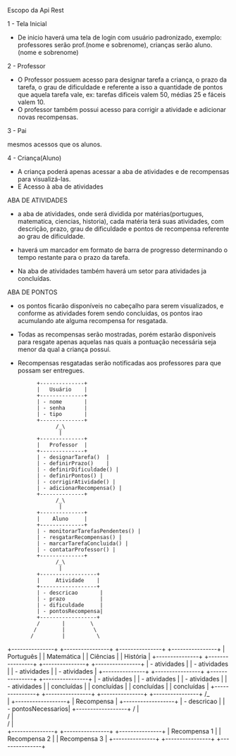 

Escopo da Api Rest

1 - Tela Inicial 

- De inicio haverá uma tela de login com usuário padronizado, exemplo: professores serão prof.(nome e sobrenome), crianças serão aluno.(nome e sobrenome)



2 - Professor

- O Professor possuem acesso para designar tarefa a criança, o prazo da tarefa, o grau de dificuldade e referente a isso a quantidade de pontos que aquela tarefa vale, ex: tarefas dificeis valem 50, médias 25 e fáceis valem 10. 
- O professor também possui acesso para corrigir a atividade e adicionar novas recompensas. 



3 - Pai

mesmos acessos que os alunos.

4 - Criança(Aluno)

- A criança poderá apenas acessar a aba de atividades e de recompensas para visualizá-las. 
- E Acesso à aba de atividades




ABA DE ATIVIDADES 

- a aba de atividades, onde será dividida por matérias(portugues, matematica, ciencias, historia), cada matéria terá suas atividades, com descrição, prazo, grau de dificuldade e pontos de recompensa referente ao grau de dificuldade.

- haverá um marcador em formato de barra de progresso determinando o tempo restante para o prazo da tarefa. 

- Na aba de atividades também haverá um setor para atividades ja concluídas.



ABA DE PONTOS

- os pontos ficarão disponíveis no cabeçalho para serem visualizados, e conforme as atividades forem sendo concluidas, os pontos irao acumulando ate alguma recompensa for resgatada.

- Todas as recompensas serão mostradas, porém estarão disponiveis para resgate apenas aquelas nas quais a pontuação necessária seja menor da qual a criança possuí. 

- Recompensas resgatadas serão notificadas aos professores para que possam ser entregues. 


            +--------------+
            |   Usuário    |
            +--------------+
            | - nome       |
            | - senha      |
            | - tipo       |
            +--------------+
                  /_\
                   |
            +--------------+
            |   Professor  |
            +--------------+
            | - designarTarefa()  |
            | - definirPrazo()    |
            | - definirDificuldade() |
            | - definirPontos() |
            | - corrigirAtividade() |
            | - adicionarRecompensa() |
            +--------------+
                  /_\
                   |
            +--------------+
            |    Aluno     |
            +--------------+
            | - monitorarTarefasPendentes() |
            | - resgatarRecompensas() |
            | - marcarTarefaConcluida() |
            | - contatarProfessor() |
            +--------------+
                  /_\
                   |
            +------------------+
            |     Atividade    |
            +------------------+
            | - descricao       |
            | - prazo           |
            | - dificuldade     |
            | - pontosRecompensa|
            +------------------+
            /       |        \
           /        |         \
          /         |          \
+---------------+ +----------------+ +---------------+ +----------------+
|  Português    | |   Matemática   | |   Ciências    | |    História    |
+---------------+ +----------------+ +---------------+ +----------------+
| - atividades  | | - atividades   | | - atividades  | | - atividades   |
+---------------+ +----------------+ +---------------+ +----------------+
| - atividades  | | - atividades   | | - atividades  | | - atividades   |
|  concluídas   | |  concluídas    | |  concluídas   | |  concluídas    |
+---------------+ +----------------+ +---------------+ +----------------+
            /_\
             |
    +------------------+
    |    Recompensa    |
    +------------------+
    | - descricao       |
    | - pontosNecessarios|
    +------------------+
    /       |        \
   /        |         \
  /         |          \
+---------------+ +----------------+ +---------------+
| Recompensa 1  | | Recompensa 2   | | Recompensa 3 |
+---------------+ +----------------+ +---------------+


